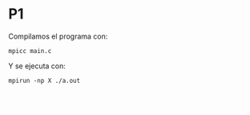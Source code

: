 # P1

Compilamos el programa con:  
```
mpicc main.c
```

Y se ejecuta con:  
```
mpirun -np X ./a.out
```

<span style="color: rgba(255, 255, 255, 0.5)">_compilar el programa acepta tambien la opción -o_</span>
<span style="color: rgba(255, 255, 255, 0.5)">_-np es el numero de procesos que vamos a crear_</span>